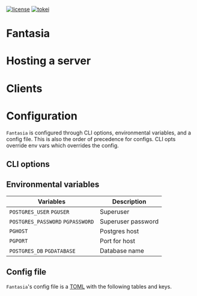 [![license](https://img.shields.io/github/license/joshuamegnauth54/fantasia)](https://github.com/joshuamegnauth54/fantasia/blob/main/LICENSE)
[![tokei](https://tokei.rs/b1/github/joshuamegnauth54/fantasia)](https://github.com/XAMPPRocky/tokei)

# Fantasia

# Hosting a server

# Clients

# Configuration

`Fantasia` is configured through CLI options, environmental variables, and a config file.
This is also the order of precedence for configs. CLI opts override env vars which overrides the config.

## CLI options

## Environmental variables
| Variables                         | Description           |
| ---                               | ---                   | 
| `POSTGRES_USER` `PGUSER`          | Superuser             |
| `POSTGRES_PASSWORD` `PGPASSWORD`  | Superuser password    |
| `PGHOST`                          | Postgres host         |
| `PGPORT`                          | Port for host         |
| `POSTGRES_DB` `PGDATABASE`        | Database name         |

## Config file

`Fantasia`'s config file is a [TOML](https://toml.io/en/) with the following tables and keys.
